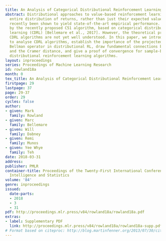 ```yaml
---
title: An Analysis of Categorical Distributional Reinforcement Learning
abstract: Distributional approaches to value-based reinforcement learning model the
  entire distribution of returns, rather than just their expected values, and have
  recently been shown to yield state-of-the-art empirical performance. This was demonstrated
  by the recently proposed C51 algorithm, based on categorical distributional reinforcement
  learning (CDRL) [Bellemare et al., 2017]. However, the theoretical properties of
  CDRL algorithms are not yet well understood. In this paper, we introduce a framework
  to analyse CDRL algorithms, establish the importance of the projected distributional
  Bellman operator in distributional RL, draw fundamental connections between CDRL
  and the Cramer distance, and give a proof of convergence for sample-based categorical
  distributional reinforcement learning algorithms.
layout: inproceedings
series: Proceedings of Machine Learning Research
id: rowland18a
month: 0
tex_title: An Analysis of Categorical Distributional Reinforcement Learning
firstpage: 29
lastpage: 37
page: 29-37
order: 29
cycles: false
author:
- given: Mark
  family: Rowland
- given: Marc
  family: Bellemare
- given: Will
  family: Dabney
- given: Remi
  family: Munos
- given: Yee Whye
  family: Teh
date: 2018-03-31
address: 
publisher: PMLR
container-title: Proceedings of the Twenty-First International Conference on Artficial
  Intelligence and Statistics
volume: '84'
genre: inproceedings
issued:
  date-parts:
  - 2018
  - 3
  - 31
pdf: http://proceedings.mlr.press/v84/rowland18a/rowland18a.pdf
extras:
- label: Supplementary PDF
  link: http://proceedings.mlr.press/v84/rowland18a/rowland18a-supp.pdf
# Format based on citeproc: http://blog.martinfenner.org/2013/07/30/citeproc-yaml-for-bibliographies/
---
```

